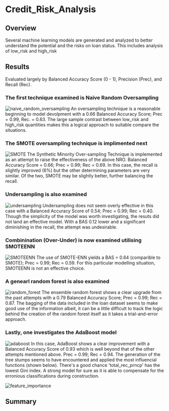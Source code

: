 # Credit_Risk_Analysis

## Overview
Several machine learning models are generated and analyzed to better understand the potential and the risks on loan status.  This includes analysis of low_risk and high_risk

## Results
Evaluated largely by Balanced Accuracy Score (0 - 1), Precision (Prec), and Recall (Rec).
### The first technique examined is Naive Random Oversampling
![naive_random_oversampling](https://user-images.githubusercontent.com/19878877/165420985-5c2dbf29-281a-4fdd-bd46-b53f066de6c9.png)
An oversampling technique is a reasonable beginning to model devolpment with a 0.66 Balanced Accuracy Score; Prec = 0.99, Rec. = 0.63.  The large sample contrast between low_risk and high_risk quantities makes this a logical approach to suitable compare the situations.

### The SMOTE oversampling technique is implimented next
![SMOTE](https://user-images.githubusercontent.com/19878877/165421104-85ffdacd-df5e-4b6d-ae71-c0644c2b67fb.png)
The Synthetic Minority Over-sampling Technique is implemented as an attempt to raise the effectiveness of the above NRO.  Balanced Accuracy Score = 0.66; Prec = 0.99; Rec = 0.69.  In this case, the recall is slightly improved (6%) but the other determining parameters are very similar.  Of the two, SMOTE may be slightly better, further balancing the recall.

### Undersampling is also examined
![undersampling](https://user-images.githubusercontent.com/19878877/165421166-9b71c724-0e95-4bae-8b0b-05f6d6973356.png)
Undersampling does not seem overly effective in this case with a Balanced Accuracy Score of 0.54; Prec = 0.99; Rec = 0.40. Though the simplicity of the model was worth investigating, the resuts did not land an effective model.  With a BAS 0.12 lower and a significant diminishing in the recall, the attempt was undesirable.

### Combinination (Over-Under) is now examined utilising SMOTEENN
![SMOTEENN](https://user-images.githubusercontent.com/19878877/165421291-c0cfe032-e92f-4dbd-9759-1e90ef5fb972.png)
The use of SMOTE-ENN yields a BAS = 0.64 (comparible to SMOTE); Prec = 0.99; Rec = 0.59.  For this particular modelling situation, SMOTEENN is not an effective choice.

### A genearl random forest is also examined
![random_forest](https://user-images.githubusercontent.com/19878877/165421359-0bf91c39-ccde-4260-8626-f6d200d3797e.png)
The ensemble random forest shows a clear upgrade from the past attempts with a 0.79 Balanced Accuracy Score; Prec = 0.99; Rec = 0.87.  The bagging of the data included in the loan dataset seems to make good use of the information albeit, it can be a little difficult to track the logic behind the creation of the random forest itself as it takes a trial-and-error approach.

### Lastly, one investigates the AdaBoost model
![adaboost](https://user-images.githubusercontent.com/19878877/165421419-70d7169a-1e20-421b-a618-471b9c616cc7.png)
In this case, AdaBoost shows a clear improvement with a Balanced Accuracy Score of 0.93 which is well beyond that of the other attempts mentioned above.  Prec = 0.99; Rec = 0.94.  The generation of the tree stumps seems to have encountered and applied the most influencial functions (shown below).  There's a good chance 'total_rec_prncp' has the lowest Gini index.  A strong model for sure as it is able to compensate for the erronious classifications during construction.

![feature_importance](https://user-images.githubusercontent.com/19878877/165553484-96aab680-3316-4b32-82fc-ec5d1a5d4c06.png)


## Summary

